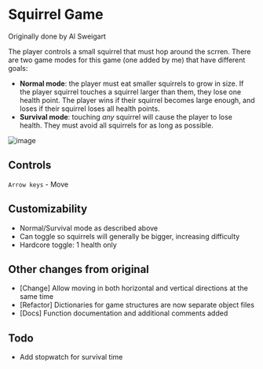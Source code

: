 # Squirrel Game

Originally done by Al Sweigart

The player controls a small squirrel that must hop around the scrren. There are two game modes for this game (one added by me) that have different goals:
- **Normal mode**: the player must eat smaller squirrels to grow in size. If the player squirrel touches a squirrel larger than them, they lose one health point. The player wins if their squirrel becomes large enough, and loses if their squirrel loses all health points.
- **Survival mode**: touching *any* squirrel will cause the player to lose health. They must avoid all squirrels for as long as possible.

![image](https://i.imgur.com/GoasoTR.gif)

## Controls

`Arrow keys` - Move

## Customizability

- Normal/Survival mode as described above
- Can toggle so squirrels will generally be bigger, increasing difficulty
- Hardcore toggle: 1 health only

## Other changes from original

- [Change] Allow moving in both horizontal and vertical directions at the same time
- [Refactor] Dictionaries for game structures are now separate object files
- [Docs] Function documentation and additional comments added

## Todo
- Add stopwatch for survival time